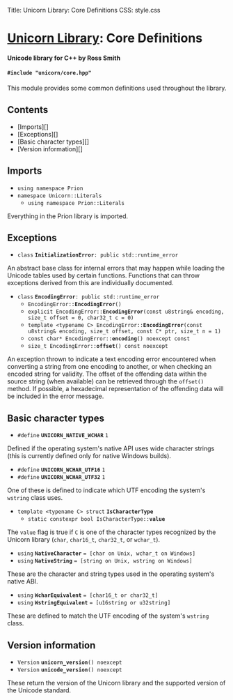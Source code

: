 Title: Unicorn Library: Core Definitions
CSS: style.css

# [Unicorn Library](index.html): Core Definitions #

#### Unicode library for C++ by Ross Smith ####

#### `#include "unicorn/core.hpp"` ####

This module provides some common definitions used throughout the library.

## Contents ##

* [Imports][]
* [Exceptions][]
* [Basic character types][]
* [Version information][]

## Imports ##

* `using namespace Prion`
* `namespace Unicorn::Literals`
    * `using namespace Prion::Literals`

Everything in the Prion library is imported.

## Exceptions ##

* `class` **`InitializationError`**`: public std::runtime_error`

An abstract base class for internal errors that may happen while loading the
Unicode tables used by certain functions. Functions that can throw exceptions
derived from this are individually documented.

* `class` **`EncodingError`**`: public std::runtime_error`
    * `EncodingError::`**`EncodingError`**`()`
    * `explicit EncodingError::`**`EncodingError`**`(const u8string& encoding, size_t offset = 0, char32_t c = 0)`
    * `template <typename C> EncodingError::`**`EncodingError`**`(const u8string& encoding, size_t offset, const C* ptr, size_t n = 1)`
    * `const char* EncodingError::`**`encoding`**`() noexcept const`
    * `size_t EncodingError::`**`offset`**`() const noexcept`

An exception thrown to indicate a text encoding error encountered when
converting a string from one encoding to another, or when checking an encoded
string for validity. The offset of the offending data within the source string
(when available) can be retrieved through the `offset()` method. If possible,
a hexadecimal representation of the offending data will be included in the
error message.

## Basic character types ##

* `#define` **`UNICORN_NATIVE_WCHAR`** `1`

Defined if the operating system's native API uses wide character strings (this
is currently defined only for native Windows builds).

* `#define` **`UNICORN_WCHAR_UTF16`** `1`
* `#define` **`UNICORN_WCHAR_UTF32`** `1`

One of these is defined to indicate which UTF encoding the system's `wstring`
class uses.

* `template <typename C> struct` **`IsCharacterType`**
    * `static constexpr bool IsCharacterType::`**`value`**

The `value` flag is true if `C` is one of the character types recognized by
the Unicorn library (`char`, `char16_t`, `char32_t`, or `wchar_t`).

* `using` **`NativeCharacter`** `= [char on Unix, wchar_t on Windows]`
* `using` **`NativeString`** `= [string on Unix, wstring on Windows]`

These are the character and string types used in the operating system's native
ABI.

* `using` **`WcharEquivalent`** `= [char16_t or char32_t]`
* `using` **`WstringEquivalent`** `= [u16string or u32string]`

These are defined to match the UTF encoding of the system's `wstring` class.

## Version information ##

* `Version` **`unicorn_version`**`() noexcept`
* `Version` **`unicode_version`**`() noexcept`

These return the version of the Unicorn library and the supported version of
the Unicode standard.
